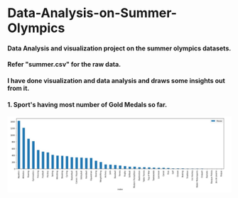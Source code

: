 # Data-Analysis-on-Summer-Olympics

#### Data Analysis and visualization project on the summer olympics datasets.

#### Refer "summer.csv" for the raw data.

#### I have done visualization and data analysis and draws some insights out from it.


#### 1. Sport's having most number of Gold Medals so far.

<img src="images/Screenshot 2021-10-12 093902.jpg">
